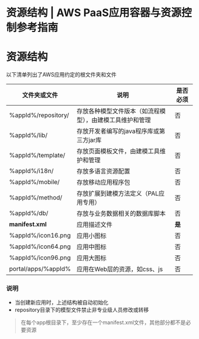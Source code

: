 # 资源结构 | AWS PaaS应用容器与资源控制参考指南

# 资源结构

以下清单列出了AWS应用约定的根文件夹和文件

文件夹或文件 | 说明 | 是否必须  
---|---|---  
%appId%/repository/ | 存放各种模型文件版本（如流程模型），由建模工具维护和管理 | 否  
%appId%/lib/ | 存放开发者编写的java程序库或第三方jar库 | 否  
%appId%/template/ | 存放页面模板文件，由建模工具维护和管理 | 否  
%appId%/i18n/ | 存放多语言资源配置 | 否  
%appId%/mobile/ | 存放移动应用程序包 | 否  
%appId%/method/ | 存放扩展到建模方法定义（PAL应用专用） | 否  
%appId%/db/ | 存放与业务数据相关的数据库脚本 | 否  
**manifest.xml** | 应用描述文件 | **是**  
%appId%/icon16.png | 应用小图标 | 否  
%appId%/icon64.png | 应用中图标 | 否  
%appId%/icon96.png | 应用大图标 | 否  
portal/apps/%appId% | 应用在Web层的资源，如css、js | 否  
  
### 说明

  * 当创建新应用时，上述结构被自动初始化
  * repository目录下的模型文件禁止非专业级人员修改或转移

> 在每个app根目录下，至少存在一个manifest.xml文件，其他部分都不是必要资源